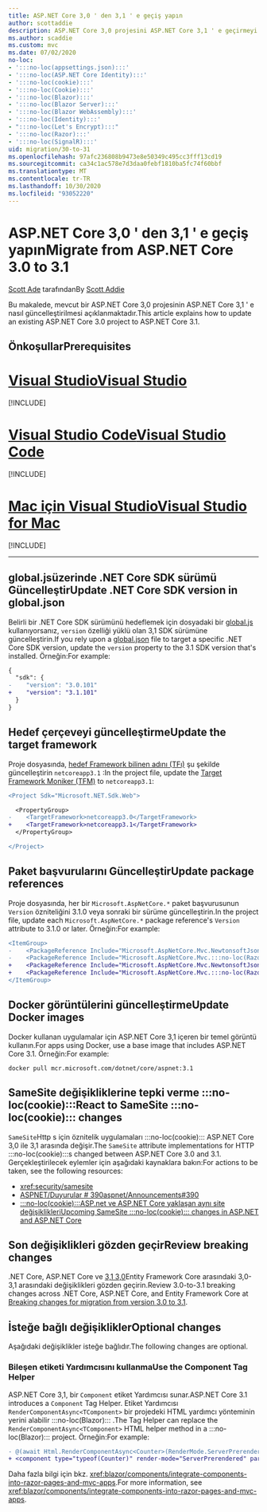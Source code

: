 ```yaml
---
title: ASP.NET Core 3,0 ' den 3,1 ' e geçiş yapın
author: scottaddie
description: ASP.NET Core 3,0 projesini ASP.NET Core 3,1 ' e geçirmeyi öğrenin.
ms.author: scaddie
ms.custom: mvc
ms.date: 07/02/2020
no-loc:
- ':::no-loc(appsettings.json):::'
- ':::no-loc(ASP.NET Core Identity):::'
- ':::no-loc(cookie):::'
- ':::no-loc(Cookie):::'
- ':::no-loc(Blazor):::'
- ':::no-loc(Blazor Server):::'
- ':::no-loc(Blazor WebAssembly):::'
- ':::no-loc(Identity):::'
- ":::no-loc(Let's Encrypt):::"
- ':::no-loc(Razor):::'
- ':::no-loc(SignalR):::'
uid: migration/30-to-31
ms.openlocfilehash: 97afc236808b9473e8e50349c495cc3fff13cd19
ms.sourcegitcommit: ca34c1ac578e7d3daa0febf1810ba5fc74f60bbf
ms.translationtype: MT
ms.contentlocale: tr-TR
ms.lasthandoff: 10/30/2020
ms.locfileid: "93052220"
---
```

# <a name="migrate-from-aspnet-core-30-to-31"></a><span data-ttu-id="3f31d-103">ASP.NET Core 3,0 ' den 3,1 ' e geçiş yapın</span><span class="sxs-lookup"><span data-stu-id="3f31d-103">Migrate from ASP.NET Core 3.0 to 3.1</span></span>

<span data-ttu-id="3f31d-104">[Scott Ade](https://github.com/scottaddie) tarafından</span><span class="sxs-lookup"><span data-stu-id="3f31d-104">By [Scott Addie](https://github.com/scottaddie)</span></span>

<span data-ttu-id="3f31d-105">Bu makalede, mevcut bir ASP.NET Core 3,0 projesinin ASP.NET Core 3,1 ' e nasıl güncelleştirilmesi açıklanmaktadır.</span><span class="sxs-lookup"><span data-stu-id="3f31d-105">This article explains how to update an existing ASP.NET Core 3.0 project to ASP.NET Core 3.1.</span></span>

## <a name="prerequisites"></a><span data-ttu-id="3f31d-106">Önkoşullar</span><span class="sxs-lookup"><span data-stu-id="3f31d-106">Prerequisites</span></span>

# <a name="visual-studio"></a>[<span data-ttu-id="3f31d-107">Visual Studio</span><span class="sxs-lookup"><span data-stu-id="3f31d-107">Visual Studio</span></span>](#tab/visual-studio)

[!INCLUDE[](~/includes/net-core-prereqs-vs-3.1.md)]

# <a name="visual-studio-code"></a>[<span data-ttu-id="3f31d-108">Visual Studio Code</span><span class="sxs-lookup"><span data-stu-id="3f31d-108">Visual Studio Code</span></span>](#tab/visual-studio-code)

[!INCLUDE[](~/includes/net-core-prereqs-vsc-3.1.md)]

# <a name="visual-studio-for-mac"></a>[<span data-ttu-id="3f31d-109">Mac için Visual Studio</span><span class="sxs-lookup"><span data-stu-id="3f31d-109">Visual Studio for Mac</span></span>](#tab/visual-studio-mac)

[!INCLUDE[](~/includes/net-core-prereqs-mac-3.1.md)]

---

## <a name="update-net-core-sdk-version-in-globaljson"></a><span data-ttu-id="3f31d-110">global.jsüzerinde .NET Core SDK sürümü Güncelleştir</span><span class="sxs-lookup"><span data-stu-id="3f31d-110">Update .NET Core SDK version in global.json</span></span>

<span data-ttu-id="3f31d-111">Belirli bir .NET Core SDK sürümünü hedeflemek için dosyadaki bir [global.js](/dotnet/core/tools/global-json) kullanıyorsanız, `version` özelliği yüklü olan 3,1 SDK sürümüne güncelleştirin.</span><span class="sxs-lookup"><span data-stu-id="3f31d-111">If you rely upon a [global.json](/dotnet/core/tools/global-json) file to target a specific .NET Core SDK version, update the `version` property to the 3.1 SDK version that's installed.</span></span> <span data-ttu-id="3f31d-112">Örneğin:</span><span class="sxs-lookup"><span data-stu-id="3f31d-112">For example:</span></span>

```diff
{
  "sdk": {
-    "version": "3.0.101"
+    "version": "3.1.101"
  }
}
```

## <a name="update-the-target-framework"></a><span data-ttu-id="3f31d-113">Hedef çerçeveyi güncelleştirme</span><span class="sxs-lookup"><span data-stu-id="3f31d-113">Update the target framework</span></span>

<span data-ttu-id="3f31d-114">Proje dosyasında, [hedef Framework bilinen adını (TFı)](/dotnet/standard/frameworks) şu şekilde güncelleştirin `netcoreapp3.1` :</span><span class="sxs-lookup"><span data-stu-id="3f31d-114">In the project file, update the [Target Framework Moniker (TFM)](/dotnet/standard/frameworks) to `netcoreapp3.1`:</span></span>

```diff
<Project Sdk="Microsoft.NET.Sdk.Web">

  <PropertyGroup>
-    <TargetFramework>netcoreapp3.0</TargetFramework>
+    <TargetFramework>netcoreapp3.1</TargetFramework>
  </PropertyGroup>

</Project>
```

## <a name="update-package-references"></a><span data-ttu-id="3f31d-115">Paket başvurularını Güncelleştir</span><span class="sxs-lookup"><span data-stu-id="3f31d-115">Update package references</span></span>

<span data-ttu-id="3f31d-116">Proje dosyasında, her bir `Microsoft.AspNetCore.*` paket başvurusunun `Version` özniteliğini 3.1.0 veya sonraki bir sürüme güncelleştirin.</span><span class="sxs-lookup"><span data-stu-id="3f31d-116">In the project file, update each `Microsoft.AspNetCore.*` package reference's `Version` attribute to 3.1.0 or later.</span></span> <span data-ttu-id="3f31d-117">Örneğin:</span><span class="sxs-lookup"><span data-stu-id="3f31d-117">For example:</span></span>

```diff
<ItemGroup>
-    <PackageReference Include="Microsoft.AspNetCore.Mvc.NewtonsoftJson" Version="3.0.0" />
-    <PackageReference Include="Microsoft.AspNetCore.Mvc.:::no-loc(Razor):::.RuntimeCompilation" Version="3.0.0" Condition="'$(Configuration)' == 'Debug'" />
+    <PackageReference Include="Microsoft.AspNetCore.Mvc.NewtonsoftJson" Version="3.1.1" />
+    <PackageReference Include="Microsoft.AspNetCore.Mvc.:::no-loc(Razor):::.RuntimeCompilation" Version="3.1.1" Condition="'$(Configuration)' == 'Debug'" />
</ItemGroup>
```

## <a name="update-docker-images"></a><span data-ttu-id="3f31d-118">Docker görüntülerini güncelleştirme</span><span class="sxs-lookup"><span data-stu-id="3f31d-118">Update Docker images</span></span>

<span data-ttu-id="3f31d-119">Docker kullanan uygulamalar için ASP.NET Core 3,1 içeren bir temel görüntü kullanın.</span><span class="sxs-lookup"><span data-stu-id="3f31d-119">For apps using Docker, use a base image that includes ASP.NET Core 3.1.</span></span> <span data-ttu-id="3f31d-120">Örneğin:</span><span class="sxs-lookup"><span data-stu-id="3f31d-120">For example:</span></span>

```console
docker pull mcr.microsoft.com/dotnet/core/aspnet:3.1
```

## <a name="react-to-samesite-no-loccookie-changes"></a><span data-ttu-id="3f31d-121">SameSite değişikliklerine tepki verme :::no-loc(cookie):::</span><span class="sxs-lookup"><span data-stu-id="3f31d-121">React to SameSite :::no-loc(cookie)::: changes</span></span>

<span data-ttu-id="3f31d-122">`SameSite`Http s için öznitelik uygulamaları :::no-loc(cookie)::: ASP.NET Core 3,0 ile 3,1 arasında değişir.</span><span class="sxs-lookup"><span data-stu-id="3f31d-122">The `SameSite` attribute implementations for HTTP :::no-loc(cookie):::s changed between ASP.NET Core 3.0 and 3.1.</span></span> <span data-ttu-id="3f31d-123">Gerçekleştirilecek eylemler için aşağıdaki kaynaklara bakın:</span><span class="sxs-lookup"><span data-stu-id="3f31d-123">For actions to be taken, see the following resources:</span></span>

* <xref:security/samesite>
* [<span data-ttu-id="3f31d-124">ASPNET/Duyurular # 390</span><span class="sxs-lookup"><span data-stu-id="3f31d-124">aspnet/Announcements#390</span></span>](https://github.com/aspnet/Announcements/issues/390)
* <span data-ttu-id="3f31d-125">[:::no-loc(cookie):::ASP.net ve ASP.NET Core yaklaşan aynı site değişiklikleri](https://devblogs.microsoft.com/aspnet/upcoming-samesite-:::no-loc(cookie):::-changes-in-asp-net-and-asp-net-core/)</span><span class="sxs-lookup"><span data-stu-id="3f31d-125">[Upcoming SameSite :::no-loc(cookie)::: changes in ASP.NET and ASP.NET Core](https://devblogs.microsoft.com/aspnet/upcoming-samesite-:::no-loc(cookie):::-changes-in-asp-net-and-asp-net-core/)</span></span>

## <a name="review-breaking-changes"></a><span data-ttu-id="3f31d-126">Son değişiklikleri gözden geçir</span><span class="sxs-lookup"><span data-stu-id="3f31d-126">Review breaking changes</span></span>

<span data-ttu-id="3f31d-127">.NET Core, ASP.NET Core ve [3,1 3,0](/dotnet/core/compatibility/3.0-3.1)Entity Framework Core arasındaki 3,0-3,1 arasındaki değişiklikleri gözden geçirin.</span><span class="sxs-lookup"><span data-stu-id="3f31d-127">Review 3.0-to-3.1 breaking changes across .NET Core, ASP.NET Core, and Entity Framework Core at [Breaking changes for migration from version 3.0 to 3.1](/dotnet/core/compatibility/3.0-3.1).</span></span>

## <a name="optional-changes"></a><span data-ttu-id="3f31d-128">İsteğe bağlı değişiklikler</span><span class="sxs-lookup"><span data-stu-id="3f31d-128">Optional changes</span></span>

<span data-ttu-id="3f31d-129">Aşağıdaki değişiklikler isteğe bağlıdır.</span><span class="sxs-lookup"><span data-stu-id="3f31d-129">The following changes are optional.</span></span>

### <a name="use-the-component-tag-helper"></a><span data-ttu-id="3f31d-130">Bileşen etiketi Yardımcısını kullanma</span><span class="sxs-lookup"><span data-stu-id="3f31d-130">Use the Component Tag Helper</span></span>

<span data-ttu-id="3f31d-131">ASP.NET Core 3,1, bir `Component` etiket Yardımcısı sunar.</span><span class="sxs-lookup"><span data-stu-id="3f31d-131">ASP.NET Core 3.1 introduces a `Component` Tag Helper.</span></span> <span data-ttu-id="3f31d-132">Etiket Yardımcısı `RenderComponentAsync<TComponent>` bir projedeki HTML yardımcı yönteminin yerini alabilir :::no-loc(Blazor)::: .</span><span class="sxs-lookup"><span data-stu-id="3f31d-132">The Tag Helper can replace the `RenderComponentAsync<TComponent>` HTML helper method in a :::no-loc(Blazor)::: project.</span></span> <span data-ttu-id="3f31d-133">Örneğin:</span><span class="sxs-lookup"><span data-stu-id="3f31d-133">For example:</span></span>

```diff
- @(await Html.RenderComponentAsync<Counter>(RenderMode.ServerPrerendered, new { IncrementAmount = 10 }))
+ <component type="typeof(Counter)" render-mode="ServerPrerendered" param-IncrementAmount="10" />
```

<span data-ttu-id="3f31d-134">Daha fazla bilgi için bkz. <xref:blazor/components/integrate-components-into-razor-pages-and-mvc-apps>.</span><span class="sxs-lookup"><span data-stu-id="3f31d-134">For more information, see <xref:blazor/components/integrate-components-into-razor-pages-and-mvc-apps>.</span></span>

